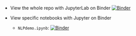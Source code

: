 - View the whole repo with JupyterLab on Binder
[![Binder](https://mybinder.org/badge_logo.svg)](https://mybinder.org/v2/gh/howard-haowen/Chinese-NLP/HEAD)

- View specific notebooks with Jupyter on Binder
  - `NLPdemo.ipynb`: 
    [![Binder](https://mybinder.org/badge_logo.svg)](https://hub.gke2.mybinder.org/user/howard-haowen-chinese-nlp-tfv1i4ft/notebooks/NLPdemo.ipynb)


 



